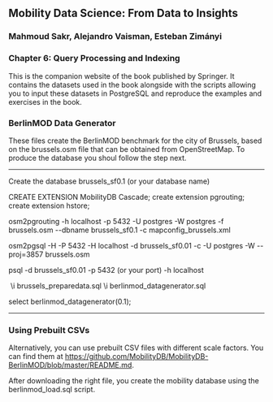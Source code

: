 ## Mobility Data Science: From Data to Insights
### Mahmoud Sakr, Alejandro Vaisman, Esteban Zimányi

### Chapter 6: Query Processing and Indexing

This is the companion website of the book published by Springer.
It contains the datasets used in the book alongside with the scripts
allowing you to input these datasets in PostgreSQL and reproduce the
examples and exercises in the book.


### BerlinMOD Data Generator

These files create the BerlinMOD benchmark for the city of Brussels, based on the brussels.osm file that can be obtained from OpenStreetMap. To produce the database you shoul follow the step next.

--------------------------
Create the database brussels_sf0.1 (or your database name)

CREATE EXTENSION MobilityDB Cascade;
create extension pgrouting;
create extension hstore;

osm2pgrouting -h localhost -p 5432 -U postgres -W postgres -f brussels.osm --dbname brussels_sf0.1 -c mapconfig_brussels.xml

osm2pgsql -H  -P 5432 -H localhost -d brussels_sf0.01 -c -U postgres -W --proj=3857 brussels.osm

psql -d brussels_sf0.01 -p 5432 (or your port) -h localhost

 \i brussels_preparedata.sql
 \i berlinmod_datagenerator.sql
 
 select berlinmod_datagenerator(0.1);

----------------------------------------

### Using Prebuilt CSVs

Alternatively, you can use prebuilt CSV files with different scale factors. You can find them
at https://github.com/MobilityDB/MobilityDB-BerlinMOD/blob/master/README.md.

After downloading the right file, you create the mobility database using the 
berlinmod_load.sql script.  

